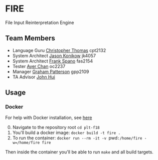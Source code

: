 # FIRE
File Input Reinterpretation Engine

## Team Members

* Language Guru [Christopher Thomas](https://github.com/lord-left) cpt2132
* System Architect [Jason Konikow](https://github.com/jkon1513) jk4057
* System Architect [Frank Spano](https://github.com/fspano118) fas2154
* Tester [Ayer Chan](https://github.com/ochan4) oc2237
* Manager [Graham Patterson](https://github.com/pattersongp) gpp2109
* TA Advisor [John Hui](https://github.com/j-hui)

## Usage

### Docker

For help with Docker installation, see [here](https://docs.docker.com/docker-for-mac/)

0. Navigate to the repository root `cd plt-f18`
1. You'll build a docker image: `docker build -t fire .`
2. To run the container: `docker run --rm -it -v `pwd`:/home/fire -w=/home/fire fire`

Then inside the container you'll be able to run `make` and all build targets.
